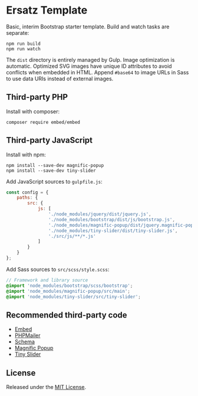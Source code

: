 # Ersatz Template

Basic, interim Bootstrap starter template. Build and watch tasks are separate:

    npm run build
    npm run watch

The `dist` directory is entirely managed by Gulp. Image optimization is automatic. Optimized SVG images have unique ID attributes to avoid conflicts when embedded in HTML. Append `#base64` to image URLs in Sass to use data URIs instead of external images.

## Third-party PHP

Install with composer:

    composer require embed/embed

## Third-party JavaScript

Install with npm:

    npm install --save-dev magnific-popup
    npm install --save-dev tiny-slider

Add JavaScript sources to `gulpfile.js`:

~~~ javascript
const config = {
    paths: {
        src: {
            js: [
                './node_modules/jquery/dist/jquery.js',
                './node_modules/bootstrap/dist/js/bootstrap.js',
                './node_modules/magnific-popup/dist/jquery.magnific-popup.js',
                './node_modules/tiny-slider/dist/tiny-slider.js',
                './src/js/**/*.js'
            ]
        }
    }
};
~~~

Add Sass sources to `src/scss/style.scss`:

~~~ scss
// Framework and library source
@import 'node_modules/bootstrap/scss/bootstrap';
@import 'node_modules/magnific-popup/src/main';
@import 'node_modules/tiny-slider/src/tiny-slider';
~~~

## Recommended third-party code

*   [Embed](https://packagist.org/packages/embed/embed)
*   [PHPMailer](https://packagist.org/packages/phpmailer/phpmailer)
*   [Schema](https://github.com/spatie/schema-org)
*   [Magnific Popup](https://www.npmjs.com/package/magnific-popup)
*   [Tiny Slider](https://www.npmjs.com/package/tiny-slider)

## License

Released under the [MIT License](https://opensource.org/licenses/MIT).
